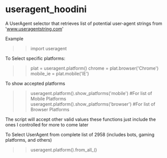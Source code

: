# useragent_hoodini
A UserAgent selector that retrieves list of potential user-agent strings from 'www.useragentstring.com'




Example

>> import useragent

To Select specific platforms:

>> plat = useragent.platform()
>> chrome = plat.browser('Chrome')
>> mobile_ie = plat.mobile('IE')

To show accepted platforms

>> useragent.platform().show_platforms('mobile') #For list of Mobile Platforms
>> useragent.platform().show_platforms('browser') #For list of Browser Platforms

The script will accept other valid values these functions just include the ones I controlled for more to come later

To Select UserAgent from complete list of 2958 (includes bots, gaming platforms, and others)

>> useragent.platform().from_all_()



